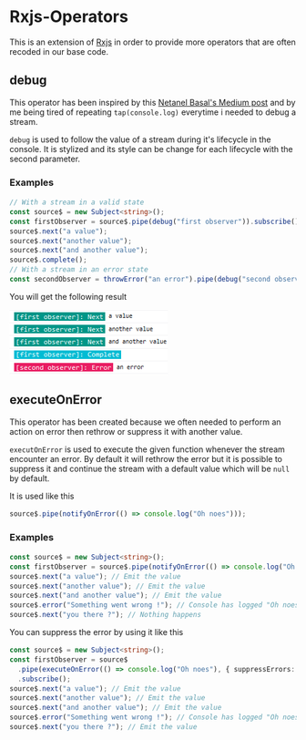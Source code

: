 # Rxjs-Operators

This is an extension of [Rxjs](https://github.com/ReactiveX/rxjs) in order to provide more operators that are often recoded in our base code.

## debug

This operator has been inspired by this [Netanel Basal's Medium post](https://netbasal.com/creating-custom-operators-in-rxjs-32f052d69457) and by me being tired of repeating `tap(console.log)` everytime i needed to debug a stream.

`debug` is used to follow the value of a stream during it's lifecycle in the console. It is stylized and its style can be change for each lifecycle with the second parameter.

### Examples

```typescript
// With a stream in a valid state
const source$ = new Subject<string>();
const firstObserver = source$.pipe(debug("first observer")).subscribe();
source$.next("a value");
source$.next("another value");
source$.next("and another value");
source$.complete();
// With a stream in an error state
const secondObserver = throwError("an error").pipe(debug("second observer")).subscribe();
```

You will get the following result

![Debug operator](./assets/debug-operator.png)

## executeOnError

This operator has been created because we often needed to perform an action on error then rethrow or suppress it with another value.

`executOnError` is used to execute the given function whenever the stream encounter an error. By default it will rethrow the error but it is possible to suppress it and continue the stream with a default value which will be `null` by default.

It is used like this

```typescript
source$.pipe(notifyOnError(() => console.log("Oh noes")));
```

### Examples

```typescript
const source$ = new Subject<string>();
const firstObserver = source$.pipe(notifyOnError(() => console.log("Oh noes"))).subscribe();
source$.next("a value"); // Emit the value
source$.next("another value"); // Emit the value
source$.next("and another value"); // Emit the value
source$.error("Something went wrong !"); // Console has logged "Oh noes" and the stream is in error
source$.next("you there ?"); // Nothing happens
```

You can suppress the error by using it like this

```typescript
const source$ = new Subject<string>();
const firstObserver = source$
  .pipe(executeOnError(() => console.log("Oh noes"), { suppressErrors: true, defaultValue: "a default value" }))
  .subscribe();
source$.next("a value"); // Emit the value
source$.next("another value"); // Emit the value
source$.next("and another value"); // Emit the value
source$.error("Something went wrong !"); // Console has logged "Oh noes", stream is still valid and has emit "a default value"
source$.next("you there ?"); // Emit the value
```
